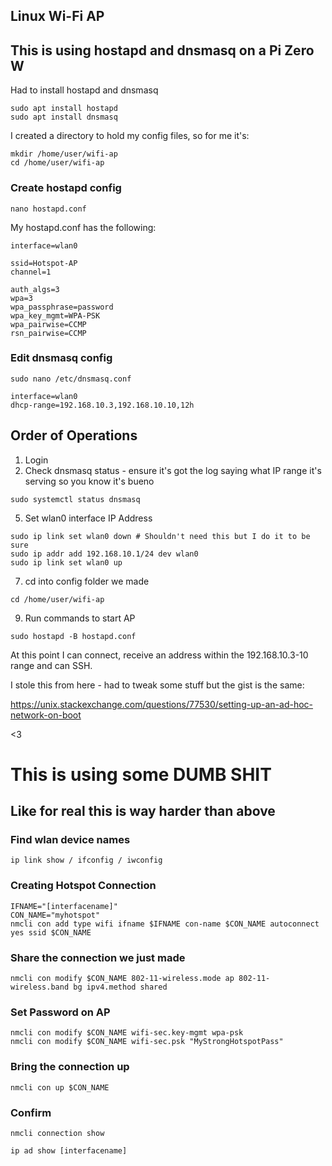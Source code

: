 ## Linux Wi-Fi AP

## This is using hostapd and dnsmasq on a Pi Zero W
Had to install hostapd and dnsmasq

```
sudo apt install hostapd
sudo apt install dnsmasq
```

I created a directory to hold my config files, so for me it's:

```
mkdir /home/user/wifi-ap
cd /home/user/wifi-ap
```

### Create hostapd config

```
nano hostapd.conf
```

My hostapd.conf has the following:

```
interface=wlan0

ssid=Hotspot-AP
channel=1

auth_algs=3
wpa=3
wpa_passphrase=password
wpa_key_mgmt=WPA-PSK
wpa_pairwise=CCMP
rsn_pairwise=CCMP
```

### Edit dnsmasq config

```
sudo nano /etc/dnsmasq.conf
```

```
interface=wlan0
dhcp-range=192.168.10.3,192.168.10.10,12h
```

## Order of Operations

1. Login
2. Check dnsmasq status - ensure it's got the log saying what IP range it's serving so you know it's bueno 

```
sudo systemctl status dnsmasq
```

5. Set wlan0 interface IP Address

```
sudo ip link set wlan0 down # Shouldn't need this but I do it to be sure
sudo ip addr add 192.168.10.1/24 dev wlan0
sudo ip link set wlan0 up
```

7. cd into config folder we made

```
cd /home/user/wifi-ap
```

9. Run commands to start AP

```
sudo hostapd -B hostapd.conf
```

At this point I can connect, receive an address within the 192.168.10.3-10 range and can SSH.


I stole this from here - had to tweak some stuff but the gist is the same:

https://unix.stackexchange.com/questions/77530/setting-up-an-ad-hoc-network-on-boot


<3

# This is using some DUMB SHIT
## Like for real this is way harder than above
### Find wlan device names

```
ip link show / ifconfig / iwconfig
```
### Creating Hotspot Connection

```
IFNAME="[interfacename]"
CON_NAME="myhotspot"
nmcli con add type wifi ifname $IFNAME con-name $CON_NAME autoconnect yes ssid $CON_NAME
```

### Share the connection we just made
```
nmcli con modify $CON_NAME 802-11-wireless.mode ap 802-11-wireless.band bg ipv4.method shared
```

### Set Password on AP
```
nmcli con modify $CON_NAME wifi-sec.key-mgmt wpa-psk
nmcli con modify $CON_NAME wifi-sec.psk "MyStrongHotspotPass"
```

### Bring the connection up
```
nmcli con up $CON_NAME
```

### Confirm 
```
nmcli connection show
```
```
ip ad show [interfacename]
```

